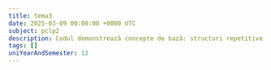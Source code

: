 ```yaml
---
title: tema3
date: 2025-03-09 00:00:00 +0000 UTC
subject: pclp2
description: Codul demonstrează concepte de bază: structuri repetitive (do-while, for, while), decizionale, I/O și operații aritmetice. Ilustrează manipularea variabilelor și calculul iterativ al unei sume de puteri.
tags: []
uniYearAndSemester: 12
---
```


